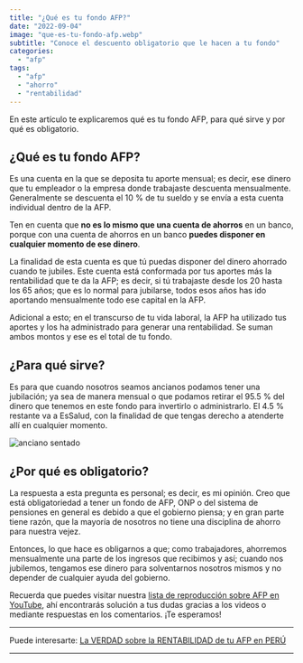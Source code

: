 ```yaml
---
title: "¿Qué es tu fondo AFP?"
date: "2022-09-04"
image: "que-es-tu-fondo-afp.webp"
subtitle: "Conoce el descuento obligatorio que le hacen a tu fondo"
categories: 
  - "afp"
tags: 
  - "afp"
  - "ahorro"
  - "rentabilidad"
---
```


En este artículo te explicaremos qué es tu fondo AFP, para qué sirve y por qué es obligatorio.

## ¿Qué es tu fondo AFP?

Es una cuenta en la que se deposita tu aporte mensual; es decir, ese dinero que tu empleador o la empresa donde trabajaste descuenta mensualmente. Generalmente se descuenta el 10 % de tu sueldo y se envía a esta cuenta individual dentro de la AFP.

Ten en cuenta que **no es lo mismo que una cuenta de ahorros** en un banco, porque con una cuenta de ahorros en un banco **puedes disponer en cualquier momento de ese dinero**.

La finalidad de esta cuenta es que tú puedas disponer del dinero ahorrado cuando te jubiles. Este cuenta está conformada por tus aportes más la rentabilidad que te da la AFP; es decir, si tú trabajaste desde los 20 hasta los 65 años; que es lo normal para jubilarse, todos esos años has ido aportando mensualmente todo ese capital en la AFP.

Adicional a esto; en el transcurso de tu vida laboral, la AFP ha utilizado tus aportes y los ha administrado para generar una rentabilidad. Se suman ambos montos y ese es el total de tu fondo.

## ¿Para qué sirve?

Es para que cuando nosotros seamos ancianos podamos tener una jubilación; ya sea de manera mensual o que podamos retirar el 95.5 % del dinero que tenemos en este fondo para invertirlo o administrarlo. El 4.5 % restante va a EsSalud, con la finalidad de que tengas derecho a atenderte allí en cualquier momento.

![anciano sentado](images/anciano-sentado.jpg)

## ¿Por qué es obligatorio?

La respuesta a esta pregunta es personal; es decir, es mi opinión. Creo que está obligatoriedad a tener un fondo de AFP, ONP o del sistema de pensiones en general es debido a que el gobierno piensa; y en gran parte tiene razón, que la mayoría de nosotros no tiene una disciplina de ahorro para nuestra vejez.

Entonces, lo que hace es obligarnos a que; como trabajadores, ahorremos mensualmente una parte de los ingresos que recibimos y así; cuando nos jubilemos, tengamos ese dinero para solventarnos nosotros mismos y no depender de cualquier ayuda del gobierno.

Recuerda que puedes visitar nuestra [lista de reproducción sobre AFP en YouTube](https://www.youtube.com/playlist?list=PLF4HtEmUtbkBzPRiL6xQY6pKsC6axOsxU), ahí encontrarás solución a tus dudas gracias a los videos o mediante respuestas en los comentarios. ¡Te esperamos!

* * *

Puede interesarte: [La VERDAD sobre la RENTABILIDAD de tu AFP en PERÚ](https://pasionporlasfinanzas.tvalverde.tech/posts/la-verdad-sobre-la-rentabilidad-de-tu-afp-en-peru/)

* * *
